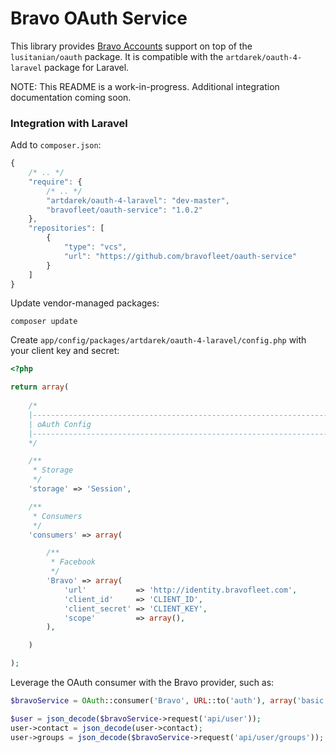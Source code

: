 # Bravo OAuth Service

This library provides [Bravo Accounts](http://account.bravofleet.com) support on top of the `lusitanian/oauth` package. It is compatible with the `artdarek/oauth-4-laravel` package for Laravel.

NOTE: This README is a work-in-progress. Additional integration documentation coming soon.

### Integration with Laravel

Add to `composer.json`:

```js
{
    /* .. */
    "require": {
		/* .. */
        "artdarek/oauth-4-laravel": "dev-master",
        "bravofleet/oauth-service": "1.0.2"
	},
    "repositories": [
        {
            "type": "vcs",
            "url": "https://github.com/bravofleet/oauth-service"
        }
    ]
}
```

Update vendor-managed packages:

```
composer update
```

Create `app/config/packages/artdarek/oauth-4-laravel/config.php` with your client key and secret:

```php
<?php 

return array( 
	
	/*
	|--------------------------------------------------------------------------
	| oAuth Config
	|--------------------------------------------------------------------------
	*/

	/**
	 * Storage
	 */
	'storage' => 'Session', 

	/**
	 * Consumers
	 */
	'consumers' => array(

		/**
		 * Facebook
		 */
        'Bravo' => array(
            'url'           => 'http://identity.bravofleet.com',
            'client_id'     => 'CLIENT_ID',
            'client_secret' => 'CLIENT_KEY',
            'scope'         => array(),
        ),		

	)

);
```

Leverage the OAuth consumer with the Bravo provider, such as:

```php
$bravoService = OAuth::consumer('Bravo', URL::to('auth'), array('basic'));

$user = json_decode($bravoService->request('api/user'));
user->contact = json_decode(user->contact);
user->groups = json_decode($bravoService->request('api/user/groups'));
```